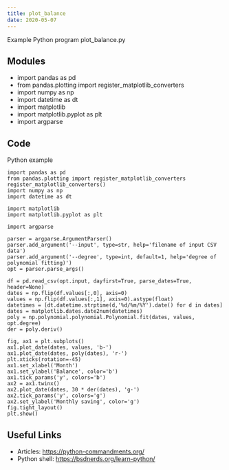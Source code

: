 ```yaml
---
title: plot_balance
date: 2020-05-07
---
```

Example Python program plot_balance.py

## Modules

* import pandas as pd
* from pandas.plotting import register_matplotlib_converters
* import numpy as np
* import datetime as dt
* import matplotlib
* import matplotlib.pyplot as plt
* import argparse

## Code

Python example

    import pandas as pd
    from pandas.plotting import register_matplotlib_converters
    register_matplotlib_converters()
    import numpy as np
    import datetime as dt
    
    import matplotlib
    import matplotlib.pyplot as plt
    
    import argparse
    
    parser = argparse.ArgumentParser()
    parser.add_argument('--input', type=str, help='filename of input CSV data')
    parser.add_argument('--degree', type=int, default=1, help='degree of polynomial fitting)')
    opt = parser.parse_args()
    
    df = pd.read_csv(opt.input, dayfirst=True, parse_dates=True, header=None)
    dates = np.flip(df.values[:,0], axis=0)
    values = np.flip(df.values[:,1], axis=0).astype(float)
    datetimes = [dt.datetime.strptime(d,'%d/%m/%Y').date() for d in dates]
    dates = matplotlib.dates.date2num(datetimes)
    poly = np.polynomial.polynomial.Polynomial.fit(dates, values, opt.degree)
    der = poly.deriv()
    
    fig, ax1 = plt.subplots()
    ax1.plot_date(dates, values, 'b-')
    ax1.plot_date(dates, poly(dates), 'r-')
    plt.xticks(rotation=-45)
    ax1.set_xlabel('Month')
    ax1.set_ylabel('Balance', color='b')
    ax1.tick_params('y', colors='b')
    ax2 = ax1.twinx()
    ax2.plot_date(dates, 30 * der(dates), 'g-')
    ax2.tick_params('y', colors='g')
    ax2.set_ylabel('Monthly saving', color='g')
    fig.tight_layout()
    plt.show()

## Useful Links

- Articles: https://python-commandments.org/
- Python shell: https://bsdnerds.org/learn-python/
